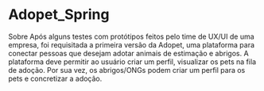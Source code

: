 # Adopet_Spring
Sobre
Após alguns testes com protótipos feitos pelo time de UX/UI de uma empresa, foi requisitada a primeira versão da Adopet, uma plataforma para conectar pessoas que desejam adotar animais de estimação e abrigos. A plataforma deve permitir ao usuário criar um perfil, visualizar os pets na fila de adoção. Por sua vez, os abrigos/ONGs podem criar um perfil para os pets e concretizar a adoção.
